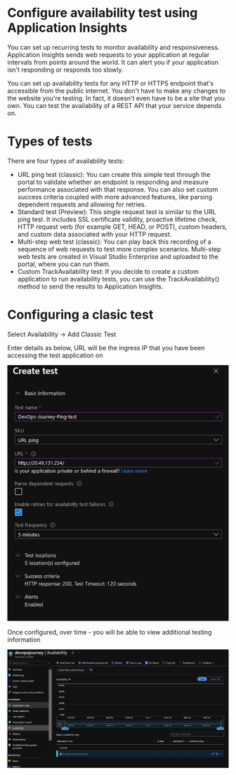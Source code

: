 # Configure availability test using Application Insights

You can set up recurring tests to monitor availability and responsiveness. Application Insights sends web requests to your application at regular intervals from points around the world. It can alert you if your application isn't responding or responds too slowly.

You can set up availability tests for any HTTP or HTTPS endpoint that's accessible from the public internet. You don't have to make any changes to the website you're testing. In fact, it doesn't even have to be a site that you own. You can test the availability of a REST API that your service depends on.

# Types of tests

There are four types of availability tests:

- URL ping test (classic): You can create this simple test through the portal to validate whether an endpoint is responding and measure performance associated with that response. You can also set custom success criteria coupled with more advanced features, like parsing dependent requests and allowing for retries.
- Standard test (Preview): This single request test is similar to the URL ping test. It includes SSL certificate validity, proactive lifetime check, HTTP request verb (for example GET, HEAD, or POST), custom headers, and custom data associated with your HTTP request.
- Multi-step web test (classic): You can play back this recording of a sequence of web requests to test more complex scenarios. Multi-step web tests are created in Visual Studio Enterprise and uploaded to the portal, where you can run them.
- Custom TrackAvailability test: If you decide to create a custom application to run availability tests, you can use the TrackAvailability() method to send the results to Application Insights.

# Configuring a clasic test

Select Availability -> Add Classic Test

Enter details as below, URL will be the ingress IP that you have been accessing the test application on

![](images/monitoring-and-alerting-7.png)

Once configured, over time - you will be able to view additional testing information

![](images/monitoring-and-alerting-8.png)
